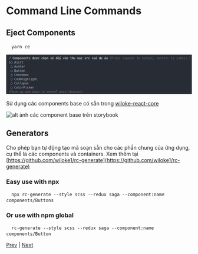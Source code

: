 [1]: ./introduction.md
[3]: ./files.md

<!-- contend -->

# Command Line Commands

## Eject Components

```Shell
  yarn ce
```

![alt ảnh sau khi chay yarn ce](../img/img1.png)

Sử dụng các components base có sẵn trong [wiloke-react-core](https://www.npmjs.com/package/wiloke-react-core)

![alt ảnh các component base trên storybook](https://wiloke-images.netlify.app/wiloke-react-core/1.png)

## Generators

Cho phép bạn tự động tạo mã soạn sẵn cho các phần chung của ứng dụng, cụ thể là các components và containers. Xem thêm tại [https://github.com/wiloke1/rc-generate](https://github.com/wiloke1/rc-generate)

### Easy use with npx

```Shell
  npx rc-generate --style scss --redux saga --component:name components/Buttons
```

### Or use with npm global

```Shell
  rc-generate --style scss --redux saga --component:name components/Button
```

<!-- end of contend -->

[Prev][1] | [Next][3]
